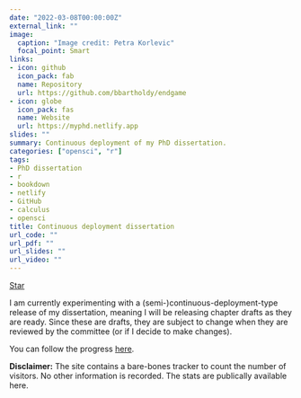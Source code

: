```yaml
---
date: "2022-03-08T00:00:00Z"
external_link: ""
image:
  caption: "Image credit: Petra Korlevic"
  focal_point: Smart
links:
- icon: github
  icon_pack: fab
  name: Repository
  url: https://github.com/bbartholdy/endgame
- icon: globe
  icon_pack: fas
  name: Website
  url: https://myphd.netlify.app
slides: ""
summary: Continuous deployment of my PhD dissertation.
categories: ["opensci", "r"]
tags:
- PhD dissertation
- r
- bookdown
- netlify
- GitHub
- calculus
- opensci
title: Continuous deployment dissertation
url_code: ""
url_pdf: ""
url_slides: ""
url_video: ""
---
```


<span style="text-shadow: none;"><a class="github-button" href="https://github.com/bbartholdy/endgame" data-icon="octicon-star" data-size="large" data-show-count="true" aria-label="Star this on GitHub">Star</a><script async defer src="https://buttons.github.io/buttons.js"></script></span>

I am currently experimenting with a (semi-)continuous-deployment-type release of my dissertation, meaning I will be releasing chapter drafts as they are ready. Since these are drafts, they are subject to change when they are reviewed by the committee (or if I decide to make changes).

You can follow the progress [here](https://myphd.netlify.app).

**Disclaimer:** The site contains a bare-bones tracker to count the number of visitors. No other information is recorded. The stats are publically available here.